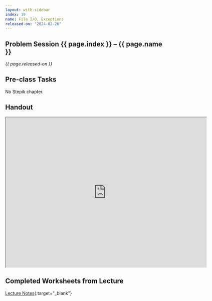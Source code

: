 ```yaml
---
layout: with-sidebar
index: 19
name: File I/O, Exceptions
released-on: "2024-02-26"
---
```


## Problem Session {{ page.index }} – {{ page.name }}

_{{ page.released-on }}_

## Pre-class Tasks

No Stepik chapter.

## Handout

<iframe src="https://drive.google.com/file/d/1_twaiJ3x5_dDqAFcl-bnhowOJXgqbNpg/preview" width="640" height="480" allow="autoplay"></iframe>

## Completed Worksheets from Lecture

[Lecture Notes](https://drive.google.com/drive/folders/1xvbx0yuGnltC6rVrSUADn4HSi4j0XtIQ?usp=sharing){:target="_blank"}
